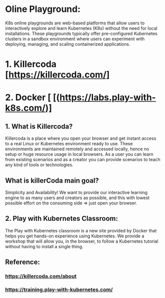 # Oline Playground:
K8s online playgrounds are web-based platforms that allow users to interactively explore and learn Kubernetes (K8s) without the need for local installations. These playgrounds typically offer pre-configured Kubernetes clusters in a sandbox environment where users can experiment with deploying, managing, and scaling containerized applications.

# 1. Killercoda [https://killercoda.com/]
# 2. Docker [ [(https://labs.play-with-k8s.com/)]

## 1. What is Killercoda?

Killercoda is a place where you open your browser and get instant access to a real Linux or Kubernetes environment ready to use. These environments are maintained remotely and accessed locally, hence no setup or huge resource usage in local browsers. As a user you can learn from existing scenarios and as a creator you can provide scenarios to teach any kind of tools or technologies.

 ## What is killerCoda main goal?
Simplicity and Availability! We want to provide our interactive learning engine to as many users and creators as possible, and this with lowest possible effort on the consuming side =>       just open your browser.

## 2. Play with Kubernetes Classroom:

The Play with Kubernetes classroom is a new site provided by Docker that helps you get hands-on experience using Kubernetes. We provide a workshop that will allow you, in the browser, to follow a Kubernetes tutorial without having to install a single thing.



## Reference:  
### https://killercoda.com/about
### https://training.play-with-kubernetes.com/

